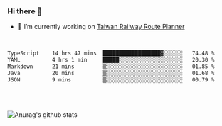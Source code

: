 ### Hi there 👋

- 🔭 I’m currently working on [Taiwan Railway Route Planner](https://github.com/Taiwan-Railway-Route-Planner)

<br/>

<!--START_SECTION:waka-->

```txt
TypeScript    14 hrs 47 mins  ██████████████████▓░░░░░░   74.48 %
YAML          4 hrs 1 min     █████░░░░░░░░░░░░░░░░░░░░   20.30 %
Markdown      21 mins         ▒░░░░░░░░░░░░░░░░░░░░░░░░   01.85 %
Java          20 mins         ▒░░░░░░░░░░░░░░░░░░░░░░░░   01.68 %
JSON          9 mins          ▒░░░░░░░░░░░░░░░░░░░░░░░░   00.79 %
```

<!--END_SECTION:waka-->

<br/>
<br/>

![Anurag's github stats](https://github-readme-stats.vercel.app/api?username=DepickereSven&show_icons=true&theme=tokyonight)



<!--
**DepickereSven/DepickereSven** is a ✨ _special_ ✨ repository because its `README.md` (this file) appears on your GitHub profile.

Here are some ideas to get you started:

- 🔭 I’m currently working on ...
- 🌱 I’m currently learning ...
- 👯 I’m looking to collaborate on ...
- 🤔 I’m looking for help with ...
- 💬 Ask me about ...
- 📫 How to reach me: ...
- 😄 Pronouns: ...
- ⚡ Fun fact: ...
-->

